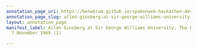 ```yaml
---
annotation_page_uri: https://benwbrum.github.io/spokenweb-hackathon-development/annotations/allen-ginsberg-at-sir-george-williams-university-the-poetry-series-7-november-1969-1--canvas-1-toc.json
annotation_page_slug: allen-ginsberg-at-sir-george-williams-university-the-poetry-series-7-november-1969-1--canvas-1-toc
layout: annotation_page
manifest_label: Allen Ginsberg at Sir George Williams University, The Poetry Series,
  7 November 1969 (1)

---
```

